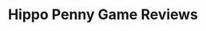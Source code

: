 ---
title: Hippo Penny Game Reviews
layout: scoredetail
permalink: /meta-score/pixeljunk-monsters-encore
header:
  teaser: /assets/images/pixeljunk-monsters-encore.jpg
  video:
    id: HKGkPNePWNc
    provider: youtube
---